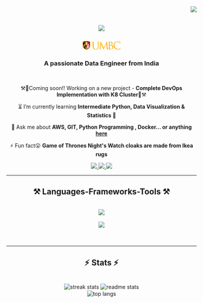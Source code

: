 <img align="right" src="https://visitor-badge.laobi.icu/badge?page_id=RajdeepOfGithub.RajdeepOfGithub" />

<h1 align="center">
    <img src="https://readme-typing-svg.herokuapp.com/?font=Righteous&size=35&center=true&vCenter=true&width=500&height=70&duration=4000&lines=Heyy!!+👋;+I'm+Rajdeep;+A+DataSc+Freshman;+At+UMBC+🏫" />
</h1>

<div align="center">
    <img src="https://github.com/RajdeepOfGithub/RajdeepOfGithub/blob/main/Build/UMBC-primary-logo-CMYK-on-black.png" alt="UMBC Logo" width="100" />
</div>

<h3 align="center">A passionate Data Engineer from India </h3>

<br/>

<div align="center">
 
 ⚒️🔴Coming soon!! Working on a new project - **Complete DevOps Implementation with K8 Cluster**🔴⚒️
 
 ⏳ I’m currently learning **Intermediate Python, Data Visualization & Statistics 🫡**

💬 Ask me about **AWS, GIT, Python Programming , Docker... or anything [here](https://github.com/RajdeepOfGithub/RajdeepOfGithub/issues)**

⚡ Fun fact😮 **Game of Thrones Night's Watch cloaks are made from Ikea rugs**

 </div>

  </div>
 
<div align="center"> 
  <a href="mailto:connectrajdeeproy@gmail.com">
    <img src="https://img.shields.io/badge/Gmail-333333?style=for-the-badge&logo=gmail&logoColor=red" />
  </a>
  <a href="https://www.linkedin.com/in/rajdeep-roy-5561621b7?utm_source=share&utm_campaign=share_via&utm_content=profile&utm_medium=ios_app" target="_blank">
    <img src="https://img.shields.io/badge/LinkedIn-0077B5?style=for-the-badge&logo=linkedin&logoColor=white" target="_blank" />
  </a>
  <a href="">
     <img src="https://img.shields.io/badge/Portfolio-FF5722?style=for-the-badge&logo=todoist&logoColor=white" target="_blank" /> <!-- sqlite, safari, google-chrome are other good icon options -->
  </a>
</div>

 <hr/>

<h2 align="center">⚒️ Languages-Frameworks-Tools ⚒️</h2>
<br/>
<div align="center">
    <img src="https://skillicons.dev/icons?i=aws,vscode,github,anaconda,git,r,c,cpp,java,python,powershell" />

  <img src="https://skillicons.dev/icons?i=gcp,mysql,vscode,css,docker,autocad,gcp,linux,stackoverflow,js" /><br>
</div>

<br/>
<hr/>

<h2 align="center">⚡ Stats ⚡</h2>
<br>
<div align=center>
  <img width=390 src="https://github-readme-streak-stats-salesp07.vercel.app/?user=RajdeepOfGithub&count_private=true&theme=react&border_radius=10" alt="streak stats"/>
<img width=390 src="https://github-readme-stats.vercel.app/api?username=RajdeepOfGithub&count_private=true&show_icons=true&theme=react&rank_icon=github&border_radius=10" alt="readme stats" />
  <br/>
  <img width=325 align="center" src="https://github-readme-stats-salesp07.vercel.app/api/top-langs/?username=RajdeepOfGithub&hide=HTML&langs_count=8&layout=compact&theme=react&border_radius=10&size_weight=0.5&count_weight=0.5&exclude_repo=github-readme-stats" alt="top langs" />
</div>
<br/><br/>

